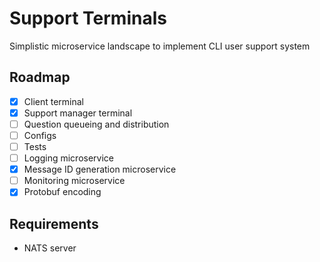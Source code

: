 # Support Terminals

Simplistic microservice landscape to implement CLI user support system

## Roadmap

- [X] Client terminal
- [X] Support manager terminal
- [ ] Question queueing and distribution
- [ ] Configs
- [ ] Tests
- [ ] Logging microservice
- [X] Message ID generation microservice
- [ ] Monitoring microservice
- [X] Protobuf encoding

## Requirements

- NATS server